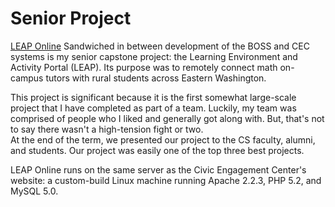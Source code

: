 # Senior Project
[LEAP Online](/img/projects/leap_online.jpg)
Sandwiched in between development of the BOSS and CEC systems is my senior capstone project: the Learning Environment and Activity Portal (LEAP).  Its purpose was to remotely connect math on-campus tutors with rural students across Eastern Washington.

This project is significant because it is the first somewhat large-scale project that I have completed as part of a team.  Luckily, my team was comprised of people who I liked and generally got along with.  But, that's not to say there wasn't a high-tension fight or two.  
At the end of the term, we presented our project to the CS faculty, alumni, and students.  Our project was easily one of the top three best projects.   

LEAP Online runs on the same server as the Civic Engagement Center's website: a custom-build Linux machine running Apache 2.2.3, PHP 5.2, and MySQL 5.0.  